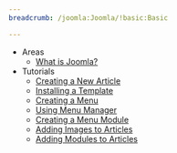 ```yaml
---
breadcrumb: /joomla:Joomla/!basic:Basic

---
```


* Areas
	* [What is Joomla?](../platform/INDEX.md)
* Tutorials
	* [Creating a New Article](how_to_create_an_article.md)
	* [Installing a Template](../platform/templates.md#installing-a-template-using-rocketlauncher)
	* [Creating a Menu](menu_manager.md#how-to-create-a-menu)
	* [Using Menu Manager](menu_manager.md#managing-your-menus)
	* [Creating a Menu Module](menu_manager.md#creating-menu-modules)
	* [Adding Images to Articles](adding_images.md#adding-images-to-articles)
	* [Adding Modules to Articles](how_to_add_a_module_to_an_article.md)